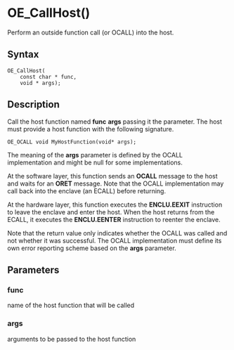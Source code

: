# OE_CallHost()

Perform an outside function call (or OCALL) into the host.

## Syntax

    OE_CallHost(
        const char * func,
        void * args);
## Description 

Call the host function named **func** **args** passing it the  parameter. The host must provide a host function with the following signature.

```
OE_OCALL void MyHostFunction(void* args);
```



The meaning of the **args** parameter is defined by the OCALL implementation and might be null for some implementations.

At the software layer, this function sends an **OCALL** message to the host and waits for an **ORET** message. Note that the OCALL implementation may call back into the enclave (an ECALL) before returning.

At the hardware layer, this function executes the **ENCLU.EEXIT** instruction to leave the enclave and enter the host. When the host returns from the ECALL, it executes the **ENCLU.EENTER** instruction to reenter the enclave.

Note that the return value only indicates whether the OCALL was called and not whether it was successful. The OCALL implementation must define its own error reporting scheme based on the **args** parameter.

## Parameters

### func

name of the host function that will be called

### args

arguments to be passed to the host function

